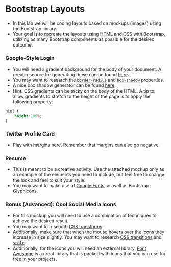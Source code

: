 # Bootstrap Layouts

- In this lab we will be coding layouts based on mockups (images) using the Bootstrap library.
- Your goal is to recreate the layouts using HTML and CSS with Bootstrap, utilizing as many Bootstrap components as possible for the desired outcome.

### Google-Style Login
- You will need a gradient background for the body of your document. A great resource for generating these can be found [here](http://www.colorzilla.com/gradient-editor/).
- You may want to research the [`border-radius`](https://developer.mozilla.org/en-US/docs/Web/CSS/border-radius) and [`box-shadow`](https://developer.mozilla.org/en-US/docs/Web/CSS/box-shadow) properties.
- A nice box shadow generator can be found [here](http://www.cssmatic.com/box-shadow).
- Hint: CSS gradients can be tricky on the body of the HTML. A tip to allow gradients to stretch to the height of the page is to apply the following property:

```css
html {
	height:100%;
}
```

### Twitter Profile Card
- Play with margins here. Remember that margins can also go negative.

### Resume
- This is meant to be a creative activity. Use the attached mockup only as an example of the elements you need to include, but feel free to change the look and feel to suit your style.
- You may want to make use of [Google Fonts](https://www.google.com/fonts), as well as Bootstrap Glyphicons.

### Bonus (Advanced): Cool Social Media Icons
- For this mockup you will need to use a combination of techniques to achieve the desired result.
- You may want to research [CSS transforms](https://developer.mozilla.org/en-US/docs/Web/CSS/transform).
- Additionally, make sure that when the mouse hovers over the icons they increase in size slightly. You may want to research [CSS transitions](https://developer.mozilla.org/en-US/docs/Web/CSS/CSS_Transitions/Using_CSS_transitions) and [`scale`](https://developer.mozilla.org/en-US/docs/Web/CSS/transform-function/scale).
- Additionally, for the icons you will need an external library. [Font Awesome](https://fortawesome.github.io/Font-Awesome/) is a great library that is packed with icons that you can use for free in your projects.